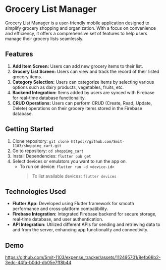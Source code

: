 # Grocery List Manager

Grocery List Manager is a user-friendly mobile application designed to simplify grocery shopping and organization. With a focus on convenience and efficiency, it offers a comprehensive set of features to help users manage their grocery lists seamlessly.

## Features

1. **Add Item Screen:** Users can add new grocery items to their list.
2. **Grocery List Screen:** Users can view and track the record of their listed grocery items.
3. **Category Selection:** Users can categorize items by selecting various options such as dairy products, vegetables, fruits, etc.
4. **Backend Integration:** Items added by users are synced with Firebase for real-time database functionality.
5. **CRUD Operations:** Users can perform CRUD (Create, Read, Update, Delete) operations on their grocery items stored in the Firebase database.


## Getting Started

1. Clone repository: `git clone https://github.com/Smit-1103/shopping_cart.git`
2. Go to repository: `cd shopping_cart`
3. Install Dependencies: `flutter pub get`
4. Select devices or emulators you want to run the app on.
   - To run on device: `flutter run -d <device-id>`
     > To list available devices: `flutter devices`

## Technologies Used

- **Flutter App:** Developed using Flutter framework for smooth performance and cross-platform compatibility.
- **Firebase Integration:** Integrated Firebase backend for secure storage, real-time database, and user authentication.
- **API Integration:** Utilized different APIs for sending and retrieving data to and from the server, enhancing app functionality and connectivity.

## Demo

https://github.com/Smit-1103/expense_tracker/assets/112495701/8efb68b2-3edc-44fa-b0dd-db05e7ff8b44



